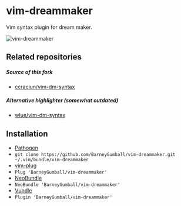 # vim-dreammaker

Vim syntax plugin for dream maker.

![vim-dreammaker](http://i.imgur.com/zixac2M.png?1)

## Related repositories

##### Source of this fork

* [ccraciun/vim-dm-syntax](https://github.com/ccraciun/vim-dreammaker)

##### Alternative highlighter (somewhat outdated)

* [wlue/vim-dm-syntax](https://github.com/wlue/vim-dm-syntax)


## Installation

*  [Pathogen](https://github.com/tpope/vim-pathogen)
  * `git clone https://github.com/BarneyGumball/vim-dreammaker.git ~/.vim/bundle/vim-dreammaker`
*  [vim-plug](https://github.com/junegunn/vim-plug)
  * `Plug 'BarneyGumball/vim-dreammaker'`
*  [NeoBundle](https://github.com/Shougo/neobundle.vim)
  * `NeoBundle 'BarneyGumball/vim-dreammaker'`
*  [Vundle](https://github.com/gmarik/vundle)
  * `Plugin 'BarneyGumball/vim-dreammaker'`
